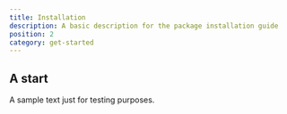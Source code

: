 ```yaml
---
title: Installation
description: A basic description for the package installation guide
position: 2
category: get-started
---
```


## A start

A sample text just for testing purposes.